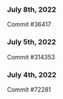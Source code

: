 ### July 8th, 2022

Commit #36417

### July 5th, 2022

Commit #314353


### July 4th, 2022

Commit #72281

